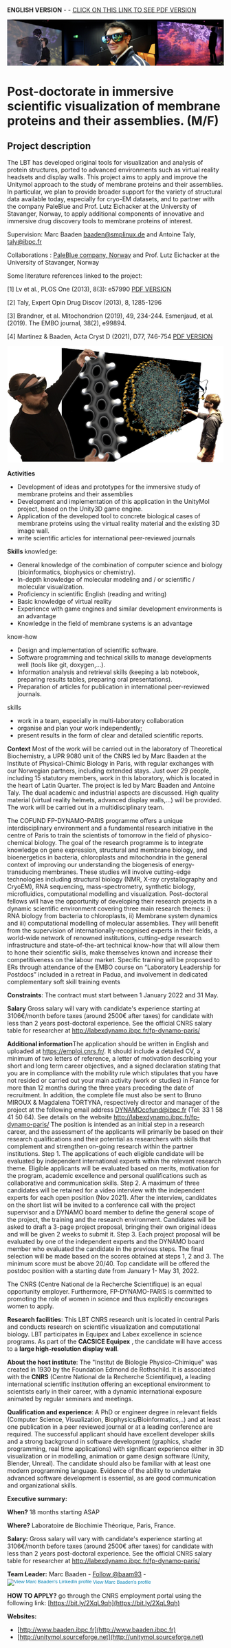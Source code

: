 **ENGLISH VERSION** - - [CLICK ON THIS LINK TO SEE PDF VERSION](job2021b.pdf)

![This is a banner image for the job offer](https://github.com/bam93/job-offers/blob/main/2021-postdoc-cofund/banner.png?raw=true "Job offer banner image")


# Post-doctorate in immersive scientific visualization of membrane proteins and their assemblies. (M/F)

## Project description

The LBT has developed original tools for visualization and analysis of protein structures, ported to advanced environments such as virtual reality headsets and display walls. This project aims to apply and improve the Unitymol approach to the study of membrane proteins and their assemblies. In particular, we plan to provide
broader support for the variety of structural data available today, especially for cryo-EM datasets, and to partner with the company PaleBlue and Prof. Lutz Eichacker at the University of Stavanger, Norway, to apply additional components of innovative and immersive drug discovery tools to membrane proteins of interest.

Supervision: Marc Baaden baaden@smplinux.de and Antoine Taly, taly@ibpc.fr

Collaborations : [PaleBlue company, Norway](https://pale.blue) and Prof. Lutz Eichacker at the University of Stavanger, Norway

Some literature references linked to the project:

[1] Lv et al., PLOS One (2013), 8(3): e57990 [PDF VERSION](https://journals.plos.org/plosone/article/file?id=10.1371/journal.pone.0057990&type=printable)

[2] Taly, Expert Opin Drug Discov (2013), 8, 1285-1296

[3] Brandner, et al. Mitochondrion (2019), 49, 234-244.
Esmenjaud, et al. (2019). The EMBO journal, 38(2), e99894.

[4] Martinez & Baaden, Acta Cryst D (2021), D77, 746-754
[PDF VERSION](https://journals.iucr.org/d/issues/2021/06/00/qr5004/qr5004.pdf)



![This is an image depicting interactive unitymol exploration and manipulation sessions](https://github.com/bam93/job-offers/blob/main/2021-postdoc-cofund/unitymolxplor.png?raw=true "UnityMol IMS session image")

**Activities**
- Development of ideas and prototypes for the immersive study of membrane proteins and their assemblies
- Development and implementation of this application in the UnityMol project, based on the Unity3D game engine.
- Application of the developed tool to concrete biological cases of membrane proteins using the virtual reality material and the existing 3D image wall.
- write scientific articles for international peer-reviewed journals

**Skills**
knowledge:
- General knowledge of the combination of computer science and biology (bioinformatics, biophysics or chemistry).
- In-depth knowledge of molecular modeling and / or scientific / molecular visualization.
- Proficiency in scientific English (reading and writing)
- Basic knowledge of virtual reality
- Experience with game engines and similar development environments is an advantage
- Knowledge in the field of membrane systems is an advantage

know-how
- Design and implementation of scientific software.
- Software programming and technical skills to manage developments well (tools like git, doxygen,...).
- Information analysis and retrieval skills (keeping a lab notebook, preparing results tables, preparing oral presentations).
- Preparation of articles for publication in international peer-reviewed journals.

skills
- work in a team, especially in multi-laboratory collaboration
- organise and plan your work independently;
- present results in the form of clear and detailed scientific reports.

**Context**
Most of the work will be carried out in the laboratory of Theoretical Biochemistry, a UPR 9080 unit of the CNRS led by Marc Baaden at the Institute of Physical-Chimic Biology in Paris, with regular exchanges with our Norwegian partners, including extended stays. Just over 29 people, including 15 statutory members, work in this laboratory, which is located in the heart of Latin Quarter. The project is led by Marc Baaden and Antoine Taly. The dual academic and industrial aspects are discussed. High quality material (virtual reality helmets, advanced display walls,...) will be provided. The work will be carried out in a multidisciplinary team.

The COFUND FP-DYNAMO-PARIS programme offers a unique interdisciplinary environment and a fundamental research initiative in the centre of Paris to train the scientists of tomorrow in the field of physico-chemical biology. The goal of the research programme is to integrate knowledge on gene expression, structural and membrane biology, and bioenergetics in bacteria, chloroplasts and mitochondria in the general context of improving our understanding the biogenesis of energy-transducing membranes. These studies will involve cutting-edge technologies including structural biology (NMR, X-ray crystallography and CryoEM), RNA sequencing, mass-spectrometry, synthetic biology, microfluidics, computational modelling and visualization. Post-doctoral fellows will have the opportunity of developing their research projects in a dynamic scientific environment covering three main research themes: i) RNA biology from bacteria to chloroplasts, ii) Membrane system dynamics and iii) computational modelling of molecular assemblies. They will benefit from the supervision of internationally-recognised experts in their fields, a world-wide network of renowned institutions, cutting-edge research infrastructure and state-of-the-art technical know-how that will allow them to hone their scientific skills, make themselves known and increase their competitiveness on the labour market. Specific training will be proposed to ERs through attendance of the EMBO course on “Laboratory Leadership for Postdocs” included in a retreat in Padua, and involvement in dedicated complementary soft skill training events

**Constraints**: The contract must start between 1 January 2022 and 31 May.

**Salary** Gross salary will vary with candidate's experience starting at 3106€/month before taxes (around 2500€ after taxes) for candidate with less than 2 years post-doctoral experience. See the official CNRS salary table for researcher at http://labexdynamo.ibpc.fr/fp-dynamo-paris/

**Additional information**The application should be written in English and uploaded at https://emploi.cnrs.fr/. It should include a detailed CV, a minimum of two letters of reference, a letter of motivation describing your short and long term career objectives, and a signed declaration stating that you are in compliance with the mobility rule which stipulates that you have not resided or carried out your main activity (work or studies) in France for more than 12 months during the three years preceding the date of recruitment. In addition, the complete file must also be sent to Bruno MIROUX & Magdalena TORTYNA, respectively director and manager of the project at the following email address DYNAMOcofund@ibpc.fr (Tel: 33 1 58 41 50 64). See details on the website http://labexdynamo.ibpc.fr/fp-dynamo-paris/
The position is intended as an initial step in a research career, and the assessment of the applicants will primarily be based on their research qualifications and their potential as researchers with skills that complement and strengthen on-going research within the partner institutions.
Step 1. The applications of each eligible candidate will be evaluated by independent international experts within the relevant research theme. Eligible applicants will be evaluated based on merits, motivation for the program, academic excellence and personal qualifications such as collaborative and communication skills.
Step 2. A maximum of three candidates will be retained for a video interview with the independent experts for each open position (Nov 2021). After the interview, candidates on the short list will be invited to a conference call with the project supervisor and a DYNAMO board member to define the general scope of the project, the training and the research environment. Candidates will be asked to draft a 3-page project proposal, bringing their own original ideas and will be given 2 weeks to submit it.
Step 3. Each project proposal will be evaluated by one of the independent experts and the DYNAMO board member who evaluated the candidate in the previous steps. The final selection will be made based on the scores obtained at steps 1, 2 and 3. The minimum score must be above 20/40. Top candidate will be offered the postdoc position with a starting date from January 1- May 31, 2022.

The CNRS (Centre National de la Recherche Scientifique) is an equal opportunity employer. Furthermore, FP-DYNAMO-PARIS is committed to promoting the role of women in science and thus explicitly encourages women to apply.
 

**Research facilities**: This LBT CNRS research unit is located in central Paris and conducts research on scientific visualization and computational biology. LBT participates in Equipex and Labex excellence in science programs. As part of the **CACSICE Equipex** , the candidate will have access to a **large high-resolution display wall**.

**About the host institute**: The &quot;Institut de Biologie Physico-Chimique&quot; was created in 1930 by the Foundation Edmond de Rothschild. It is associated with the **CNRS** (Centre National de la Recherche Scientifique), a leading international scientific institution offering an exceptional environment to scientists early in their career, with a dynamic international exposure animated by regular seminars and meetings.

**Qualification and experience**: A PhD or engineer degree in relevant fields (Computer Science, Visualization, Biophysics/Bioinformatics,..) and at least one publication in a peer reviewed journal or at a leading conference are required. The successful applicant should have excellent developer skills and a strong background in software development (graphics, shader programming, real time applications) with significant experience either in 3D visualization or in modelling, animation or game design software (Unity, Blender, Unreal). The candidate should also be familiar with at least one modern programming language. Evidence of the ability to undertake advanced software development is essential, as are good communication and organizational skills.


**Executive summary:**

**When?**  18 months starting ASAP

**Where?** Laboratoire de Biochimie Théorique, Paris, France.

**Salary:** Gross salary will vary with candidate's experience starting at 3106€/month before taxes (around 2500€ after taxes) for candidate with less than 2 years post-doctoral experience. See the official CNRS salary table for researcher at http://labexdynamo.ibpc.fr/fp-dynamo-paris/

**Team Leader:** Marc Baaden - <a href="https://twitter.com/baam93" class="twitter-follow-button" data-show-count="false">Follow @baam93</a> - <a href="https://fr.linkedin.com/pub/marc-baaden/1/a5b/918" style="text-decoration:none;"><span style="font: 80% Arial,sans-serif; color:#0783B6;"><img src="https://static.licdn.com/scds/common/u/img/webpromo/btn_in_20x15.png" width="20" height="15" alt="View Marc Baaden's LinkedIn profile" style="vertical-align:middle;" border="0">&nbsp;View Marc Baaden's profile</span></a> 

**HOW TO APPLY?** go through the CNRS employment portal using the following link: [https://bit.ly/2XqL9qh](https://bit.ly/2XqL9qh)

**Websites:**
* [http://www.baaden.ibpc.fr](http://www.baaden.ibpc.fr)
* [http://unitymol.sourceforge.net](http://unitymol.sourceforge.net)

